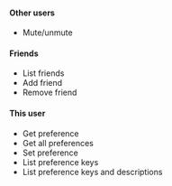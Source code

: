 #### Other users
- Mute/unmute

#### Friends
- List friends
- Add friend
- Remove friend

#### This user
- Get preference
- Get all preferences
- Set preference
- List preference keys
- List preference keys and descriptions
